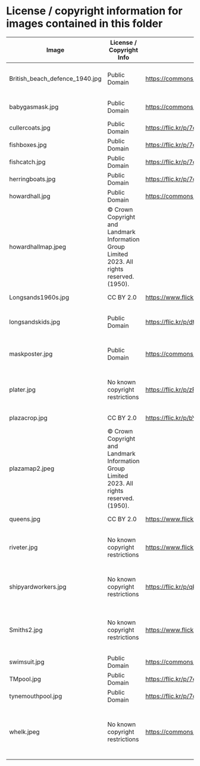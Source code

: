 # License / copyright information for images contained in this folder

| Image                          | License / Copyright Info                                                                    | Source                                                                                                                                               | Creator                                                     |
|--------------------------------|---------------------------------------------------------------------------------------------|------------------------------------------------------------------------------------------------------------------------------------------------------|-------------------------------------------------------------|
| British_beach_defence_1940.jpg | Public Domain                                                                               | <https://commons.wikimedia.org/wiki/File:British_beach_defence_1940.jpg>                                                                             | Lieutenant E.G. Malindine / IWM                             |
| babygasmask.jpg                | Public Domain                                                                               | <https://commons.wikimedia.org/wiki/File:A_nurse_places_a_crying_baby_into_its_gas_respirator_during_a_drill_at_a_London_hospital_in_1940._D651.jpg> | Ministry of Information / IWM                               |
| cullercoats.jpg | Public Domain | <https://flic.kr/p/7dcysm> | Newcastle Libraries | 
| fishboxes.jpg                  | Public Domain                                                                               | <https://flic.kr/p/7d8RNn>                                                                                                                           | Newcastle Libraries                                         |
| fishcatch.jpg                  | Public Domain                                                                               | <https://flic.kr/p/7dFSGS>                                                                                                                           | Newcastle Libraries                                         |
| herringboats.jpg               | Public Domain                                                                               | <https://flic.kr/p/7dBwx1>                                                                                                                           | Newcastle Libraries                                         |
| howardhall.jpg                 | Public Domain                                                                               | <https://commons.wikimedia.org/wiki/File:Howard_hall.jpg>                                                                                            | Unknown                                                     |
| howardhallmap.jpeg             | © Crown Copyright and Landmark Information Group Limited 2023. All rights reserved. (1950). |                                                                                                                                                      |
| Longsands1960s.jpg             | CC BY 2.0                                                                                   | <https://www.flickr.com/photos/terry_wha/2263106008/in/album-72157594391750659/>                                                                     | Terry Whalebone                                             | 
| longsandskids.jpg              | Public Domain                                                                               | <https://flic.kr/p/dtNdZ7>                                                                                                                           | Laszlo Torday / Newcastle Libraries                         |
| maskposter.jpg                 | Public Domain                                                                               | <https://commons.wikimedia.org/wiki/File:Hitler_Will_Send_No_Warning_Art.IWMPST13861.jpg>                                                            | Ministry of Home Security / IWM                             | 
| plater.jpg                     | No known copyright restrictions                                                             | <https://flic.kr/p/zPPZNi>                                                                                                                           | Tyne & Wear Archives and Museums                            | 
| plazacrop.jpg                  | CC BY 2.0                                                                                   | <https://flic.kr/p/bY7GPu>                                                                                                                           | Jason Judge                                                 |
| plazamap2.jpeg                 | © Crown Copyright and Landmark Information Group Limited 2023. All rights reserved. (1950). |                                                                                                                                                      | 
| queens.jpg                     | CC BY 2.0                                                                                   | <https://www.flickr.com/photos/hartman045/2870127270/>                                                                                               | Bill Hartmann                                               |
| riveter.jpg                    | No known copyright restrictions                                                             | <https://www.flickr.com/photos/twm_news/9105516151/>                                                                                                 | Tyne & Wear Archives and Museums                            | 
| shipyardworkers.jpg            | No known copyright restrictions                                                             | <https://flic.kr/p/qK4yf2>                                                                                                                           | Tyne & Wear Archives and Museums                            | 
| Smiths2.jpg                    | No known copyright restrictions                                                             | <https://www.flickr.com/photos/twm_news/5761877714/>                                                                                                 | Turners / Tyne & Wear Archives and Museums                  | 
| swimsuit.jpg                   | Public Domain                                                                               | <https://commons.wikimedia.org/wiki/File:Knitted_swimsuit_pattern.jpg>                                                                               |                                                             |
| TMpool.jpg                     | Public Domain                                                                               | <https://flic.kr/p/7ecMow>                                                                                                                           | Newcastle Libraries                                         |
| tynemouthpool.jpg              | Public Domain                                                                               | <https://flic.kr/p/7deyVL>                                                                                                                           | Newcastle Libraries                                         |
| whelk.jpeg                     | No known copyright restrictions | <https://commons.wikimedia.org/wiki/File:FMIB_38567_English_Whelk_and_its_Egg_Cocoons.jpeg> | Freshwater and Marine Image Bank, University of Washington |
 






